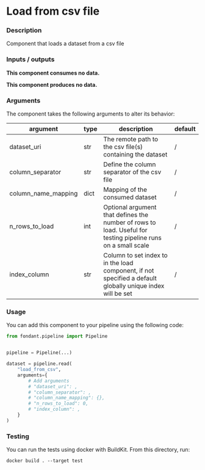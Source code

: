 # Load from csv file

### Description
Component that loads a dataset from a csv file

### Inputs / outputs

**This component consumes no data.**

**This component produces no data.**

### Arguments

The component takes the following arguments to alter its behavior:

| argument | type | description | default |
| -------- | ---- | ----------- | ------- |
| dataset_uri | str | The remote path to the csv file(s) containing the dataset | / |
| column_separator | str | Define the column separator of the csv file | / |
| column_name_mapping | dict | Mapping of the consumed dataset | / |
| n_rows_to_load | int | Optional argument that defines the number of rows to load. Useful for testing pipeline runs on a small scale | / |
| index_column | str | Column to set index to in the load component, if not specified a default globally unique index will be set | / |

### Usage

You can add this component to your pipeline using the following code:

```python
from fondant.pipeline import Pipeline


pipeline = Pipeline(...)

dataset = pipeline.read(
    "load_from_csv",
    arguments={
        # Add arguments
        # "dataset_uri": ,
        # "column_separator": ,
        # "column_name_mapping": {},
        # "n_rows_to_load": 0,
        # "index_column": ,
    }
)
```

### Testing

You can run the tests using docker with BuildKit. From this directory, run:
```
docker build . --target test
```
